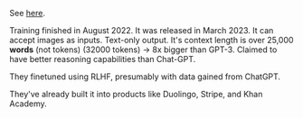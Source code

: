 See [here](https://openai.com/product/gpt-4).

Training finished in August 2022. It was released in March 2023. 
It can accept images as inputs. Text-only output.
It's context length is over 25,000 **words** (not tokens) (32000 tokens) $\to$ 8x bigger than GPT-3.
Claimed to have better reasoning capabilities than Chat-GPT.

They finetuned using RLHF, presumably with data gained from ChatGPT.

They've already built it into products like Duolingo, Stripe, and Khan Academy.